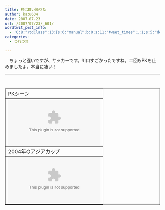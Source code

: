 ```yaml
---
title: 神は舞い降りた
author: kazu634
date: 2007-07-23
url: /2007/07/23/_601/
wordtwit_post_info:
  - 'O:8:"stdClass":13:{s:6:"manual";b:0;s:11:"tweet_times";i:1;s:5:"delay";i:0;s:7:"enabled";i:1;s:10:"separation";s:2:"60";s:7:"version";s:3:"3.7";s:14:"tweet_template";b:0;s:6:"status";i:2;s:6:"result";a:0:{}s:13:"tweet_counter";i:2;s:13:"tweet_log_ids";a:1:{i:0;i:3081;}s:9:"hash_tags";a:0:{}s:8:"accounts";a:1:{i:0;s:7:"kazu634";}}'
categories:
  - つれづれ

---
```

<div class="section">
<p>
    　ちょっと遅いですが、サッカーです。川口すごかったですね。二回もPKを止めましたよ。本当に凄い！
</p>
  
<hr />
  
<center>
<br /> 
    
<table cellspacing="0" cellpadding="2" border="1">
<tr valign="top">
<td>
          PKシーン
</td>
</tr>
      
<tr valign="top">
<td>
<object height=&#8221;350&#8243; width=&#8221;425&#8243;><param name=&#8221;movie&#8221; value=&#8221;http://www.youtube.com/v/vc9ZbrrdaW8&#8243;><param name=&#8221;wmode&#8221; value=&#8221;transparent&#8221;><embed src=&#8221;http://www.youtube.com/v/vc9ZbrrdaW8&#8243; type=&#8221;application/x-shockwave-flash&#8221; wmode=&#8221;transparent&#8221; height=&#8221;350&#8243; width=&#8221;425&#8243;></object>
</td>
</tr>
      
<tr valign="top">
<td>
          2004年のアジアカップ
</td>
</tr>
      
<tr valign="top">
<td>
<object height=&#8221;350&#8243; width=&#8221;425&#8243;><param name=&#8221;movie&#8221; value=&#8221;http://www.youtube.com/v/Cmo1GDfcCrA&#8221;><param name=&#8221;wmode&#8221; value=&#8221;transparent&#8221;><embed src=&#8221;http://www.youtube.com/v/Cmo1GDfcCrA&#8221; type=&#8221;application/x-shockwave-flash&#8221; wmode=&#8221;transparent&#8221; height=&#8221;350&#8243; width=&#8221;425&#8243;></object>
</td>
</tr>
</table>
    
<p>
</center> </div>